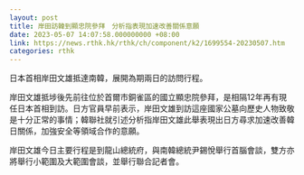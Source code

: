 ```yaml
---
layout: post
title: 岸田訪韓到顯忠院參拜　分析指表現加速改善關係意願
date: 2023-05-07 14:07:58.000000000 +08:00
link: https://news.rthk.hk/rthk/ch/component/k2/1699554-20230507.htm
categories: rthk
---
```


日本首相岸田文雄抵達南韓，展開為期兩日的訪問行程。

岸田文雄抵埗後先前往位於首爾市銅雀區的國立顯忠院參拜，是相隔12年再有現任日本首相到訪。日方官員早前表示，岸田文雄到訪這座國家公墓向歷史人物致敬是十分正常的事情；韓聯社就引述分析指岸田文雄此舉表現出日方尋求加速改善韓日關係，加強安全等領域合作的意願。

岸田文雄今日主要行程是到龍山總統府，與南韓總統尹錫悅舉行首腦會談，雙方亦將舉行小範圍及大範圍會談，並舉行聯合記者會。

